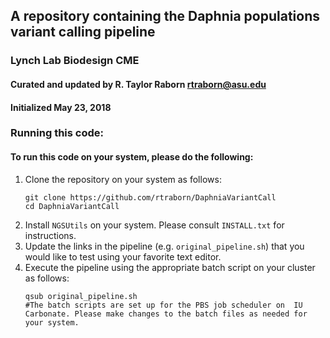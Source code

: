 ## A repository containing the Daphnia populations variant calling pipeline
### Lynch Lab Biodesign CME
#### Curated and updated by R. Taylor Raborn <rtraborn@asu.edu>
#### Initialized May 23, 2018

### Running this code:
#### To run this code on your system, please do the following:
1. Clone the repository on your system as follows:
   ```
   git clone https://github.com/rtraborn/DaphniaVariantCall
   cd DaphniaVariantCall
   ```
2. Install `NGSUtils` on your system. Please consult `INSTALL.txt` for instructions.
3. Update the links in the pipeline (e.g. `original_pipeline.sh`) that you would like to test using your favorite text editor.
4. Execute the pipeline using the appropriate batch script on your cluster as follows:
   ```
   qsub original_pipeline.sh
   #The batch scripts are set up for the PBS job scheduler on  IU Carbonate. Please make changes to the batch files as needed for your system.
   ```
